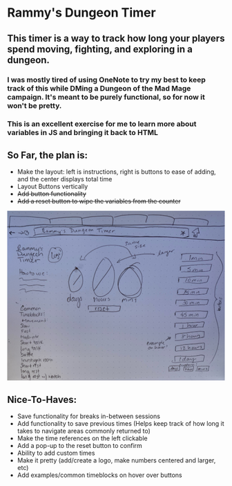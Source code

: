 # Rammy's Dungeon Timer
## This timer is a way to track how long your players spend moving, fighting, and exploring in a dungeon. 
### I was mostly tired of using OneNote to try my best to keep track of this while DMing a Dungeon of the Mad Mage campaign. It's meant to be purely functional, so for now it won't be pretty. 
### This is an excellent exercise for me to learn more about variables in JS and bringing it back to HTML

## So Far, the plan is:
- Make the layout: left is instructions, right is buttons to ease of adding, and the center displays total time
- Layout Buttons vertically
- ~~Add button functionality~~
- ~~Add a reset button to wipe the variables from the counter~~

![A sketch of how I want the layout to look, vaguely](https://github.com/exuberantram/dungeon_timer/blob/master/rdt_sketch.jpeg)

## Nice-To-Haves:
- Save functionality for breaks in-between sessions
- Add functionality to save previous times (Helps keep track of how long it takes to navigate areas commonly returned to)
- Make the time references on the left clickable
- Add a pop-up to the reset button to confirm
- Ability to add custom times
- Make it pretty (add/create a logo, make numbers centered and larger, etc)
- Add examples/common timeblocks on hover over buttons
